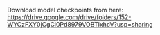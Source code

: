 Download model checkpoints from here: https://drive.google.com/drive/folders/152-WYCzFXY0jCgCi0Pd8979VOBTIxhcV?usp=sharing